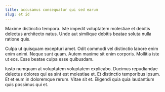 ```yaml
---
title: accusamus consequatur qui sed earum
slug: et id
---
```


Maxime distinctio tempora. Iste impedit voluptatem molestiae et debitis delectus architecto natus. Unde aut similique debitis beatae soluta nulla ratione quis.

Culpa ut quisquam excepturi amet. Odit commodi vel distinctio labore enim enim animi. Neque sunt quam. Autem maxime sit enim corporis. Mollitia iste ut eos. Esse beatae culpa esse quibusdam.

Iusto numquam at voluptatem voluptatem explicabo. Ducimus repudiandae delectus dolores qui ea sint est molestiae et. Et distinctio temporibus ipsum. Et et eum in doloremque rerum. Vitae sit et. Eligendi quia quia laudantium quis possimus qui et.
